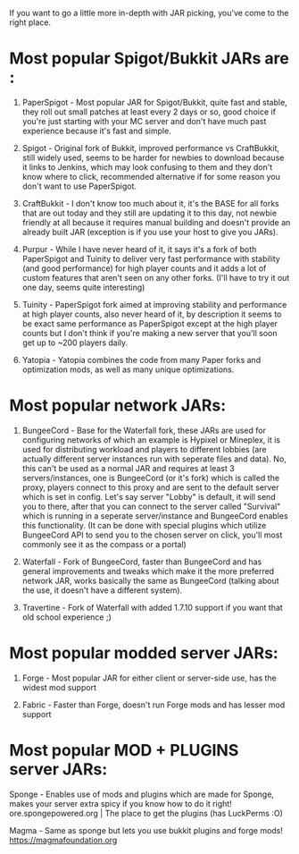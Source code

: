 If you want to go a little more in-depth with JAR picking, you've come to the right place.

# Most popular Spigot/Bukkit JARs are :  

1. PaperSpigot - Most popular JAR for Spigot/Bukkit, quite fast and stable, they roll out small patches at least every 2 days or so, good choice if you're just
                 starting with your MC server and don't have much past experience because it's fast and simple.

2. Spigot - Original fork of Bukkit, improved performance vs CraftBukkit, still widely used, seems to be harder for newbies to download because it links to Jenkins,
            which may look confusing to them and they don't know where to click, recommended alternative if for some reason you don't want to use PaperSpigot.

3. CraftBukkit - I don't know too much about it, it's the BASE for all forks that are out today and they still are updating it to this day, not newbie friendly
                 at all because it requires manual building and doesn't provide an already built JAR (exception is if you use your host to give you JARs).
                 
4. Purpur - While I have never heard of it, it says it's a fork of both PaperSpigot and Tuinity to deliver very fast performance with stability (and good performance)
            for high player counts and it adds a lot of custom features that aren't seen on any other forks. 
            (I'll have to try it out one day, seems quite interesting)
            
5. Tuinity - PaperSpigot fork aimed at improving stability and performance at high player counts, also never heard of it, by description it seems to be exact same
             performance as PaperSpigot except at the high player counts but I don't think if you're making a new server that you'll soon get up to ~200 players
             daily.

6. Yatopia - Yatopia combines the code from many Paper forks and optimization mods, as well as many unique optimizations.
             
# Most popular network JARs: 
                            
1. BungeeCord - Base for the Waterfall fork, these JARs are used for configuring networks of which an example is Hypixel or Mineplex, it is used for distributing
                workload and players to different lobbies (are actually different server instances run with seperate files and data).
                No, this can't be used as a normal JAR and requires at least 3 servers/instances, one is BungeeCord (or it's fork) which is called the proxy, players
                connect to this proxy and are sent to the default server which is set in config. Let's say server "Lobby" is default, it will send you to there,
                after that you can connect to the server called "Survival" which is running in a seperate server/instance and BungeeCord enables this functionality.
                (It can be done with special plugins which utilize BungeeCord API to send you to the chosen server on click, you'll most commonly see it as the
                compass or a portal)
               
2. Waterfall - Fork of BungeeCord, faster than BungeeCord and has general improvements and tweaks which make it the more preferred network JAR, works basically the
               same as BungeeCord (talking about the use, it doesn't have a different system).

3. Travertine - Fork of Waterfall with added 1.7.10 support if you want that old school experience ;) 

# Most popular modded server JARs:  

1. Forge - Most popular JAR for either client or server-side use, has the widest mod support

2. Fabric - Faster than Forge, doesn't run Forge mods and has lesser mod support

# Most popular MOD + PLUGINS server JARs:

Sponge - Enables use of mods and plugins which are made for Sponge, makes your server extra spicy if you know how to do it right! 
                 ore.spongepowered.org | The place to get the plugins (has LuckPerms :O)
                          
Magma - Same as sponge but lets you use bukkit plugins and forge mods! https://magmafoundation.org
